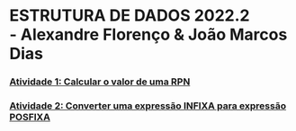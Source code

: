 # ESTRUTURA DE DADOS 2022.2 <br> - Alexandre Florenço & João Marcos Dias

### [Atividade 1: Calcular o valor de uma RPN](https://github.com/AlexFlorenco/estruturaDeDados/tree/master/calcularRPN/src/calcularPosfixa) 

### [Atividade 2: Converter uma expressão INFIXA para expressão POSFIXA](https://github.com/AlexFlorenco/estruturaDeDados/tree/master/converterInfixa/src/converterInfixa)

